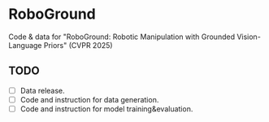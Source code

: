 # RoboGround
Code &amp; data for "RoboGround: Robotic Manipulation with Grounded Vision-Language Priors" (CVPR 2025)


## TODO

- [ ] Data release.
- [ ] Code and instruction for data generation.
- [ ] Code and instruction for model training&evaluation.
